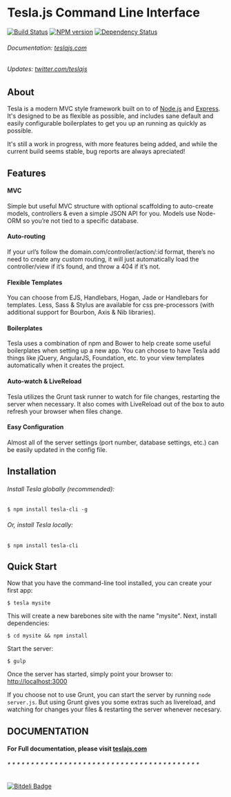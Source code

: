 # Tesla.js Command Line Interface
[![Build Status](https://travis-ci.org/teslajs/tesla-cli.png?branch=master)](https://travis-ci.org/teslajs/tesla-cli)
[![NPM version](https://badge.fury.io/js/tesla-cli.png)](http://badge.fury.io/js/tesla-cli)
[![Dependency Status](https://gemnasium.com/teslajs/tesla-cli.png)](https://gemnasium.com/teslajs/tesla-cli)

###### Documentation: [teslajs.com](http://teslajs.com/)
###### Updates: [twitter.com/teslajs](http://twitter.com/teslajs/)

## About 
Tesla is a modern MVC style framework built on to of [Node.js](http://nodejs.org/) and [Express](http://expressjs.com/). It's designed to be as flexible as possible, and includes sane default and easily configurable boilerplates to get you up an running as quickly as possible.

It's still a work in progress, with more features being added, and while the current build seems stable, bug reports are always apreciated!

## Features

#### MVC
Simple but useful MVC structure with optional scaffolding to auto-create models, controllers & even a simple JSON API for you. Models use Node-ORM so you’re not tied to a specific database.

#### Auto-routing
If your url’s follow the domain.com/controller/action/:id format, there’s no need to create any custom routing, it will just automatically load the controller/view if it’s found, and throw a 404 if it’s not.

#### Flexible Templates
You can choose from EJS, Handlebars, Hogan, Jade or Handlebars for templates. Less, Sass & Stylus are available for css pre-processors (with additional support for Bourbon, Axis & Nib libraries).

#### Boilerplates
Tesla uses a combination of npm and Bower to help create some useful boilerplates when setting up a new app. You can choose to have Tesla add things like jQuery, AngularJS, Foundation, etc. to your view templates automatically when it creates the project.

#### Auto-watch & LiveReload
Tesla utilizes the Grunt task runner to watch for file changes, restarting the server when necessary. It also comes with LiveReload out of the box to auto refresh your browser when files change.

#### Easy Configuration
Almost all of the server settings (port number, database settings, etc.) can be easily updated in the config file.


## Installation

###### Install Tesla globally (recommended):

```
$ npm install tesla-cli -g
```

###### Or, install Tesla locally:

```
$ npm install tesla-cli
```

## Quick Start

Now that you have the command-line tool installed, you can create your first app:

```
$ tesla mysite
```

This will create a new barebones site with the name "mysite". Next, install dependencies:

```
$ cd mysite && npm install
```

Start the server:

```
$ gulp
```

Once the server has started, simply point your browser to: [http://localhost:3000](http://localhost:3000)

If you choose not to use Grunt, you can start the server by running ```node server.js```. But using Grunt gives you some extras such as livereload, and watching for changes your files & restarting the server whenever necesary.



## DOCUMENTATION

#### For Full documentation, please visit [teslajs.com](http://teslajs.com)

###### * * * * * * * * * * * * * * * * * * * * * * * * * * * * * * * * * * * * * * * * *
[![Bitdeli Badge](https://d2weczhvl823v0.cloudfront.net/teslajs/tesla-cli/trend.png)](https://bitdeli.com/free "Bitdeli Badge")

